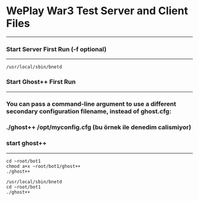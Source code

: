 # WePlay War3 Test Server and Client Files
---

### Start Server First Run (-f optional)
---
```
/usr/local/sbin/bnetd
```

### Start Ghost++ First Run
---
### You can pass a command-line argument to use a different secondary configuration filename, instead of ghost.cfg:
### ./ghost++ /opt/myconfig.cfg (bu örnek ile denedim calismiyor)

### start ghost++
---
```
cd ~root/bot1
chmod a+x ~root/bot1/ghost++
./ghost++
```

```
/usr/local/sbin/bnetd
cd ~root/bot1
./ghost++
```
